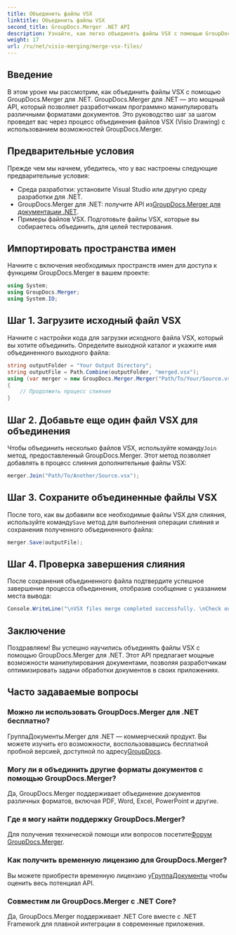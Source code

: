 ```yaml
---
title: Объединить файлы VSX
linktitle: Объединить файлы VSX
second_title: GroupDocs.Merger .NET API
description: Узнайте, как легко объединять файлы VSX с помощью GroupDocs.Merger для .NET. Это подробное руководство упрощает задачи по манипулированию документами.
weight: 17
url: /ru/net/visio-merging/merge-vsx-files/
---
```

## Введение
В этом уроке мы рассмотрим, как объединить файлы VSX с помощью GroupDocs.Merger для .NET. GroupDocs.Merger для .NET — это мощный API, который позволяет разработчикам программно манипулировать различными форматами документов. Это руководство шаг за шагом проведет вас через процесс объединения файлов VSX (Visio Drawing) с использованием возможностей GroupDocs.Merger.
## Предварительные условия
Прежде чем мы начнем, убедитесь, что у вас настроены следующие предварительные условия:
- Среда разработки: установите Visual Studio или другую среду разработки для .NET.
-  GroupDocs.Merger для .NET: получите API из[GroupDocs.Merger для документации .NET](https://tutorials.groupdocs.com/merger/net/).
- Примеры файлов VSX. Подготовьте файлы VSX, которые вы собираетесь объединить, для целей тестирования.

## Импортировать пространства имен
Начните с включения необходимых пространств имен для доступа к функциям GroupDocs.Merger в вашем проекте:
```csharp
using System; 
using GroupDocs.Merger;
using System.IO;
```
## Шаг 1. Загрузите исходный файл VSX
Начните с настройки кода для загрузки исходного файла VSX, который вы хотите объединить. Определите выходной каталог и укажите имя объединенного выходного файла:
```csharp
string outputFolder = "Your Output Directory";
string outputFile = Path.Combine(outputFolder, "merged.vsx");
using (var merger = new GroupDocs.Merger.Merger("Path/To/Your/Source.vsx"))
{
    // Продолжить процесс слияния
}
```
## Шаг 2. Добавьте еще один файл VSX для объединения
 Чтобы объединить несколько файлов VSX, используйте команду`Join` метод, предоставленный GroupDocs.Merger. Этот метод позволяет добавлять в процесс слияния дополнительные файлы VSX:
```csharp
merger.Join("Path/To/Another/Source.vsx");
```
## Шаг 3. Сохраните объединенные файлы VSX
 После того, как вы добавили все необходимые файлы VSX для слияния, используйте команду`Save` метод для выполнения операции слияния и сохранения полученного объединенного файла:
```csharp
merger.Save(outputFile);
```
## Шаг 4. Проверка завершения слияния
После сохранения объединенного файла подтвердите успешное завершение процесса объединения, отобразив сообщение с указанием места вывода:
```csharp
Console.WriteLine("\nVSX files merge completed successfully. \nCheck output in {0}", outputFolder);
```

## Заключение
Поздравляем! Вы успешно научились объединять файлы VSX с помощью GroupDocs.Merger для .NET. Этот API предлагает мощные возможности манипулирования документами, позволяя разработчикам оптимизировать задачи обработки документов в своих приложениях.

## Часто задаваемые вопросы
### Можно ли использовать GroupDocs.Merger для .NET бесплатно?
 ГруппаДокументы.Merger для .NET — коммерческий продукт. Вы можете изучить его возможности, воспользовавшись бесплатной пробной версией, доступной по адресу[GroupDocs](https://releases.groupdocs.com/).
### Могу ли я объединить другие форматы документов с помощью GroupDocs.Merger?
Да, GroupDocs.Merger поддерживает объединение документов различных форматов, включая PDF, Word, Excel, PowerPoint и другие.
### Где я могу найти поддержку GroupDocs.Merger?
 Для получения технической помощи или вопросов посетите[Форум GroupDocs.Merger](https://forum.groupdocs.com/c/merger/32).
### Как получить временную лицензию для GroupDocs.Merger?
 Вы можете приобрести временную лицензию у[ГруппаДокументы](https://purchase.groupdocs.com/temporary-license/) чтобы оценить весь потенциал API.
### Совместим ли GroupDocs.Merger с .NET Core?
Да, GroupDocs.Merger поддерживает .NET Core вместе с .NET Framework для плавной интеграции в современные приложения.